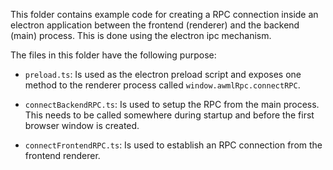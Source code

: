 This folder contains example code for creating a RPC connection
inside an electron application between the frontend (renderer)
and the backend (main) process. This is done using the electron
ipc mechanism.

The files in this folder have the following purpose:

- `preload.ts`: Is used as the electron preload script and exposes one method
  to the renderer process called `window.awmlRpc.connectRPC`.

- `connectBackendRPC.ts`: Is used to setup the RPC from the main process. This
  needs to be called somewhere during startup and before the first browser window
  is created.

- `connectFrontendRPC.ts`: Is used to establish an RPC connection from the frontend
  renderer.
